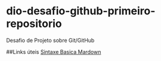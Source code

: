 # dio-desafio-github-primeiro-repositorio
Desafio de Projeto sobre Git/GitHub

##Links úteis
[Sintaxe Basica Mardown](https://www.markdownguide.org/basic-syntax/)
